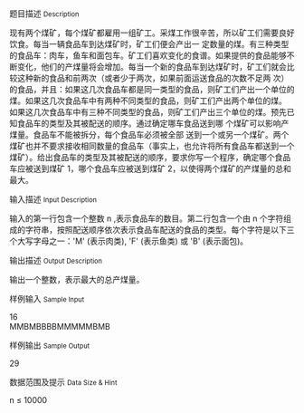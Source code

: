 <div class="panel panel-default">
<div class="area-title">
<span>
题目描述
<small>Description</small>
</span></div>
<div class="panel-body">

<p>现有两个煤矿，每个煤矿都雇用一组矿工。采煤工作很辛苦，所以矿工们需要良好<br>饮食。每当一辆食品车到达煤矿时，矿工们便会产出一 定数量的煤。有三种类型<br>的食品车：肉车，鱼车和面包车。矿工们喜欢变化的食谱。如果提供的食品能够不<br>断变化，他们的产煤量将会增加。每当一个新的食品车到达煤矿时，矿工们就会比<br>较这种新的食品和前两次（或者少于两次，如果前面运送食品的次数不足两 次）<br>的食品，并且：如果这几次食品车都是同一类型的食品，则矿工们产出一个单位的<br>煤。如果这几次食品车中有两种不同类型的食品，则矿工们产出两个单位的煤。<br>如果这几次食品车中有三种不同类型的食品，则矿工们产出三个单位的煤。预先已<br>知食品车的类型及其被配送的顺序。通过确定哪车食品送到哪 个煤矿可以影响产<br>煤量。食品车不能被拆分，每个食品车必须被全部 送到一个或另一个煤矿。两个<br>煤矿也并不要求接收相同数量的食品车（事实上，也允许将所有食品车都送到一个<br>煤矿）。给出食品车的类型及其被配送的顺序，要求你写一个程序，确定哪个食品<br>车应被送到煤矿 1，哪个食品车应被送到煤矿 2，以使得两个煤矿的产煤量的总和<br>最大。</p>

</div>
</div>

<div class="panel panel-default">
<div class="area-title">
<span>
输入描述
<small>Input Description</small>
</span></div>
<div class="panel-body">
<p>输入的第一行包含一个整数 n ,表示食品车的数目。第二行包含一个由 n 个字符组<br>成的字符串，按照配送顺序依次表示食品车配送的食品的类型。每个字符是以下三<br>个大写字母之一：'M' (表示肉类), 'F' (表示鱼类) 或 'B' (表示面包)。</p>

</div>
</div>
<div  class="panel panel-default">
<div class="area-title">
<span>
输出描述
<small>Output Description</small>
</span></div>
<div class="panel-body">

<p>输出一个整数，表示最大的总产煤量。</p>

</div>
</div>


<div class="panel panel-default">
<div class="area-title">
<span>
样例输入
<small>Sample Input</small>
</span></div>
<div class="panel-body">
<p>16<br>MMBMBBBBMMMMMBMB</p>

</div>
</div>

<div class="panel panel-default">
<div class="area-title">
<span>
样例输出
<small>Sample Output</small>
</span></div>
<div class="panel-body">
<p>29</p>

</div>
</div>

<div class="panel panel-default">
<div class="area-title">
<span>
数据范围及提示
<small>Data Size & Hint</small>
</span></div>
<div class="panel-body">
<p>n ≤ 10000</p>
</div>
</div>